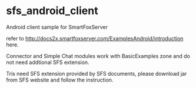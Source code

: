 # sfs_android_client
Android client sample for SmartFoxServer

refer to http://docs2x.smartfoxserver.com/ExamplesAndroid/introduction here.

Connector and Simple Chat modules work with BasicExamples zone and do not need addtional SFS extension.

Tris need SFS extension provided by SFS documents, please download jar from SFS website and follow the instruction.
